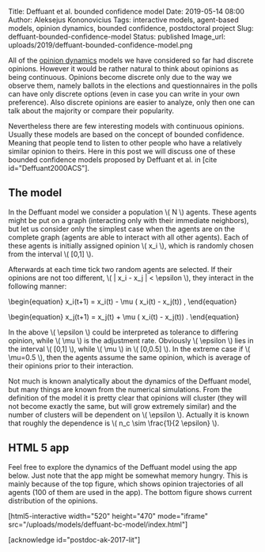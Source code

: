 Title: Deffuant et al. bounded confidence model
Date: 2019-05-14 08:00
Author: Aleksejus Kononovicius
Tags: interactive models, agent-based models, opinion dynamics, bounded confidence, postdoctoral project
Slug: deffuant-bounded-confidence-model
Status: published
Image_url: uploads/2019/deffuant-bounded-confidence-model.png

All of the [opinion dynamics](/tag/opinion-dynamics/) models we have considered
so far had discrete opinions. However it would be rather natural to think about
opinions as being continuous. Opinions become discrete only due to the way we
observe them, namely ballots in the elections and questionnaires in the polls
can have only discrete options (even in case you can write in your own
preference). Also discrete opinions are easier to analyze, only then one can
talk about the majority or compare their popularity.

Nevertheless there are few interesting models with continuous opinions. Usually
these models are based on the concept of bounded confidence. Meaning that people
tend to listen to other people who have a relatively similar opinion to theirs.
Here in this post we will discuss one of these bounded confidence models
proposed by Deffuant et al. in [cite id="Deffuant2000ACS"].<!--more-->

## The model

In the Deffuant model we consider a population \\\( N \\\) agents. These agents
might be put on a graph (interacting only with their immediate neighbors), but
let us consider only the simplest case when the agents are on the complete graph
(agents are able to interact with all other agents). Each of these agents is
initially assigned opinion \\\( x\_i \\\), which is randomly chosen from the
interval \\\( [0,1] \\\).

Afterwards at each time tick two random agents are selected. If their opinions
are not too different, \\\( | x\_i - x\_j | < \epsilon \\\), they interact in
the following manner:

\begin{equation}
x\_i(t+1) = x\_i(t) - \mu ( x\_i(t) - x\_j(t)) ,
\end{equation}

\begin{equation}
x\_j(t+1) = x\_j(t) + \mu ( x\_i(t) - x\_j(t)) .
\end{equation}

In the above \\\( \epsilon \\\) could be interpreted as tolerance to differing
opinion, while \\\( \mu \\\) is the adjustment rate. Obviously \\\( \epsilon \\\)
lies in the interval \\\( [0,1] \\\), while \\\( \mu \\\) in \\\( [0,0.5] \\\).
In the extreme case if \\\( \mu=0.5 \\\), then the agents assume the same opinion,
which is average of their opinions prior to their interaction.

Not much is known analytically about the dynamics of the Deffuant model, but
many things are known from the numerical simulations. From the definition of the
model it is pretty clear that opinions will cluster (they will not become
exactly the same, but will grow extremely similar) and the number of clusters
will be dependent on \\\( \epsilon \\\). Actually it is known that roughly the
dependence is \\\( n\_c \sim \frac{1}{2 \epsilon} \\\).

## HTML 5 app

Feel free to explore the dynamics of the Deffuant model using the app below.
Just note that the app might be somewhat memory hungry. This is mainly because
of the top figure, which shows opinion trajectories of all agents (100 of them
are used in the app). The bottom figure shows current distribution of the
opinions.

[html5-interactive width="520" height="470" mode="iframe"
src="/uploads/models/deffuant-bc-model/index.html"]

[acknowledge id="postdoc-ak-2017-lit"]
